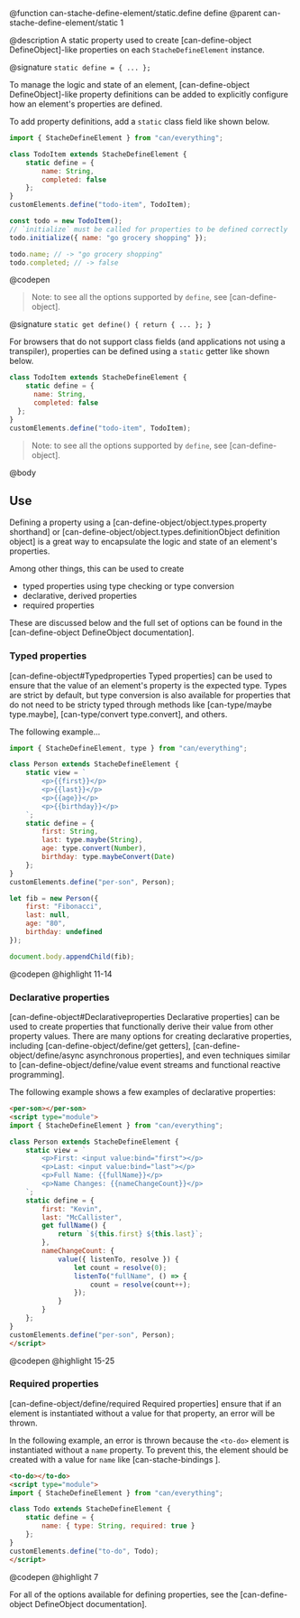 @function can-stache-define-element/static.define define
@parent can-stache-define-element/static 1

@description A static property used to create [can-define-object DefineObject]-like properties on each `StacheDefineElement` instance.

@signature `static define = { ... };`

  To manage the logic and state of an element, [can-define-object DefineObject]-like property definitions can be added to explicitly configure how an element's properties are defined.

  To add property definitions, add a `static` class field like shown below.

  ```js
  import { StacheDefineElement } from "can/everything";

  class TodoItem extends StacheDefineElement {
	  static define = {
		  name: String,
		  completed: false
	  };
  }
  customElements.define("todo-item", TodoItem);

  const todo = new TodoItem();
  // `initialize` must be called for properties to be defined correctly
  todo.initialize({ name: "go grocery shopping" });

  todo.name; // -> "go grocery shopping"
  todo.completed; // -> false
  ```
  @codepen

  > Note: to see all the options supported by `define`, see [can-define-object].

@signature `static get define() { return { ... }; }`

  For browsers that do not support class fields (and applications not using a transpiler), properties can be defined using a `static` getter like shown below.

  ```js
  class TodoItem extends StacheDefineElement {
	  static define = {
		name: String,
		completed: false
	};
  }
  customElements.define("todo-item", TodoItem);
  ```

  > Note: to see all the options supported by `define`, see [can-define-object].

@body

## Use

Defining a property using a [can-define-object/object.types.property shorthand] or [can-define-object/object.types.definitionObject definition object] is a great way to encapsulate the logic and state of an element's properties.

Among other things, this can be used to create

  - typed properties using type checking or type conversion
  - declarative, derived properties
  - required properties

These are discussed below and the full set of options can be found in the [can-define-object DefineObject documentation].

### Typed properties

[can-define-object#Typedproperties Typed properties] can be used to ensure that the value of an element's property is the expected type. Types are strict by default, but type conversion is also available for properties that do not need to be stricty typed through methods like [can-type/maybe type.maybe], [can-type/convert type.convert], and others.

The following example...

```js
import { StacheDefineElement, type } from "can/everything";

class Person extends StacheDefineElement {
	static view = `
		<p>{{first}}</p>
		<p>{{last}}</p>
		<p>{{age}}</p>
		<p>{{birthday}}</p>
	`;
	static define = {
		first: String,
		last: type.maybe(String),
		age: type.convert(Number),
		birthday: type.maybeConvert(Date)
	};
}
customElements.define("per-son", Person);

let fib = new Person({
	first: "Fibonacci",
	last: null,
	age: "80",
	birthday: undefined
});

document.body.appendChild(fib);
```
@codepen
@highlight 11-14

### Declarative properties

[can-define-object#Declarativeproperties Declarative properties] can be used to create properties that functionally derive their value from other property values. There are many options for creating declarative properties, including [can-define-object/define/get getters], [can-define-object/define/async asynchronous properties], and even techniques similar to [can-define-object/define/value event streams and functional reactive programming].

The following example shows a few examples of declarative properties:

```html
<per-son></per-son>
<script type="module">
import { StacheDefineElement } from "can/everything";

class Person extends StacheDefineElement {
	static view = `
		<p>First: <input value:bind="first"></p>
		<p>Last: <input value:bind="last"></p>
		<p>Full Name: {{fullName}}</p>
		<p>Name Changes: {{nameChangeCount}}</p>
	`;
	static define = {
		first: "Kevin",
		last: "McCallister",
		get fullName() {
			return `${this.first} ${this.last}`;
		},
		nameChangeCount: {
			value({ listenTo, resolve }) {
				let count = resolve(0);
				listenTo("fullName", () => {
					count = resolve(count++);
				});
			}
		}
	};
}
customElements.define("per-son", Person);
</script>
```
@codepen
@highlight 15-25

### Required properties

[can-define-object/define/required Required properties] ensure that if an element is instantiated without a value for that property, an error will be thrown.

In the following example, an error is thrown because the `<to-do>` element is instantiated without a `name` property. To prevent this, the element should be created with a value for `name` like [can-stache-bindings <to-do name:raw="Go Shopping" />].

```html
<to-do></to-do>
<script type="module">
import { StacheDefineElement } from "can/everything";

class Todo extends StacheDefineElement {
	static define = {
		name: { type: String, required: true }
	};
}
customElements.define("to-do", Todo);
</script>
```
@codepen
@highlight 7

For all of the options available for defining properties, see the [can-define-object DefineObject documentation].
